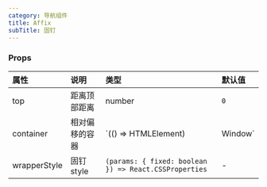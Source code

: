 ```yaml
---
category: 导航组件
title: Affix
subTitle: 固钉
---
```


### Props

| 属性 | 说明 | 类型 | 默认值 |
| :-  | :- | :- | :- |
| top | 距离顶部距离 | number | `0` |
| container | 相对偏移的容器 | `(() => HTMLElement) | Window` | `window` |
| wrapperStyle | 固钉 style | `(params: { fixed: boolean }) => React.CSSProperties` | - |